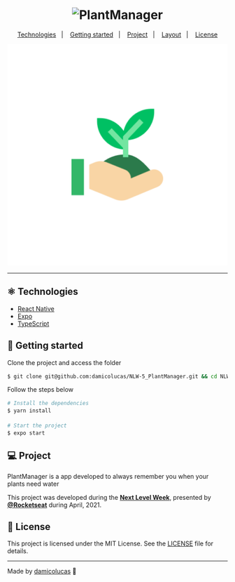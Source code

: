 <h1 align="center">
    <img alt="PlantManager" title="PlantManager" src=".github/logo.svg" />
</h1>

<p align="center">
  <a href="#technologies">Technologies</a>&nbsp;&nbsp;&nbsp;|&nbsp;&nbsp;&nbsp;
  <a href="#-layout">Getting started</a>&nbsp;&nbsp;&nbsp;|&nbsp;&nbsp;&nbsp;
  <a href="#-project">Project</a>&nbsp;&nbsp;&nbsp;|&nbsp;&nbsp;&nbsp;
  <a href="#-layout">Layout</a>&nbsp;&nbsp;&nbsp;|&nbsp;&nbsp;&nbsp;
  <a href="#-license">License</a>
</p>

<p align="center">
  <img alt="Moveit" src="assets/adaptive-icon.png">
</p>

---

## ⚛ Technologies

- [React Native](https://reactnative.dev/)
- [Expo](https://expo.io/)
- [TypeScript](https://www.typescriptlang.org/)

## 🚀 Getting started

Clone the project and access the folder

```bash
$ git clone git@github.com:damicolucas/NLW-5_PlantManager.git && cd NLW_5-PlantManager
```

Follow the steps below

```bash
# Install the dependencies
$ yarn install

# Start the project
$ expo start
```

## 💻 Project

PlantManager is a app developed to always remember you when your plants need water

This project was developed during the **[Next Level Week](https://nextlevelweek.com/)**, presented by **[@Rocketseat](https://github.com/Rocketseat)** during April, 2021.

## 📝 License

This project is licensed under the MIT License. See the [LICENSE](LICENSE.md) file for details.

---

Made by [damicolucas](https://github.com/damicolucas) 👋
